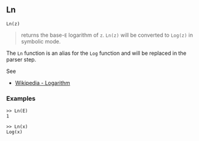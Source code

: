 ## Ln

```
Ln(z)
```

> returns the base-`E` logarithm of `z`. `Ln(z)` will be converted to `Log(z)` in symbolic mode.

The `Ln` function is an alias for the `Log` function and will be replaced in the parser step.


See
* [Wikipedia - Logarithm](https://en.wikipedia.org/wiki/Logarithm)

### Examples

```
>> Ln(E)  
1

>> Ln(x)    
Log(x) 
```
